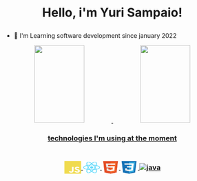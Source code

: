 <h1 align = center>
  
  <p>Hello, i'm Yuri Sampaio!</p>
  
</h1>

- 🔭 I'm Learning software development since january 2022

<div style="display: inline_block" align="center">
  <a href="https://github.com/YuriSamp">
  <img height="180em" width="48%" src="https://github-readme-stats.vercel.app/api?username=YuriSamp&show_icons=true&theme=radical&include_all_commits=true&count_private=true&border_radius=30"/>
  <img height="180em" width="48%"  src="https://github-readme-stats.vercel.app/api/top-langs/?username=YuriSamp&layout=compact&langs_count=7&theme=radical&border_radius=30"/>
</div>
  <h3 align='center'>technologies I'm using at the moment<h3>
<div style="display: inline_block" align=center><br>
  <img align="center" alt="Js" height="30" width="40" src="https://raw.githubusercontent.com/devicons/devicon/master/icons/javascript/javascript-plain.svg">
  <img align="center" alt="React" height="30" width="40" src="https://raw.githubusercontent.com/devicons/devicon/master/icons/react/react-original.svg">
  <img align="center" alt="HTML" height="30" width="40" src="https://raw.githubusercontent.com/devicons/devicon/master/icons/html5/html5-original.svg">
  <img align="center" alt="CSS" height="30" width="40" src="https://raw.githubusercontent.com/devicons/devicon/master/icons/css3/css3-original.svg">
  <img  align="center" alt="java" height="30" width="40" src="https://cdn.jsdelivr.net/gh/devicons/devicon/icons/java/java-original.svg" />
</div>
